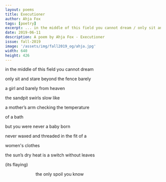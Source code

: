 ```yaml
---
layout: poems
title: Executioner
author: Ahja Fox
tags: [poetry]
excerpt: ... in the middle of this field you cannot dream / only sit and stare beyond the fence barely / a girl and barely from heaven ...
date: 2019-06-11
description: A poem by Ahja Fox - Executioner
issue: fall-2019
image: '/assets/img/fall2019_og/ahja.jpg'
width: 640
height: 426
---
```


<div class="stanza">
  <p class="poemline">in the middle of this field you cannot dream</p>
  <p class="poemline">only sit and stare beyond the fence barely</p>
  <p class="poemline">a girl and barely from heaven</p>
</div>
<div class="stanza">
  <p class="poemline">the sandpit swirls slow like</p>
  <p class="poemline">a mother’s arm checking the temperature</p>
  <p class="poemline">of a bath</p>
</div>
<div class="stanza">
  <p class="poemline">but you were never a baby born</p>
</div>
<div class="stanza">
  <p class="poemline">never waxed and threaded in the fit of a</p>
  <p class="poemline">women's clothes</p>
</div>
<div class="stanza">
  <p class="poemline">the sun’s dry heat is a switch without leaves</p>
  <p class="poemline">(its flaying)</p>
  <p class="poemline">&nbsp; &nbsp; &nbsp; &nbsp; &nbsp; &nbsp; &nbsp; &nbsp; &nbsp; &nbsp; &nbsp; &nbsp;&nbsp; the only spoil you know</p>
</div>
